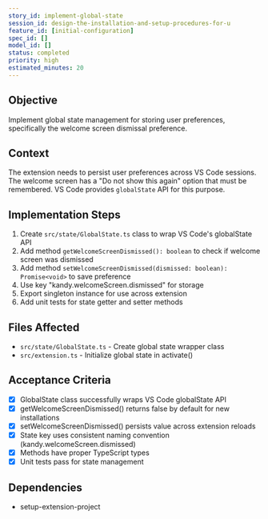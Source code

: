 ```yaml
---
story_id: implement-global-state
session_id: design-the-installation-and-setup-procedures-for-u
feature_id: [initial-configuration]
spec_id: []
model_id: []
status: completed
priority: high
estimated_minutes: 20
---
```


## Objective

Implement global state management for storing user preferences, specifically the welcome screen dismissal preference.

## Context

The extension needs to persist user preferences across VS Code sessions. The welcome screen has a "Do not show this again" option that must be remembered. VS Code provides `globalState` API for this purpose.

## Implementation Steps

1. Create `src/state/GlobalState.ts` class to wrap VS Code's globalState API
2. Add method `getWelcomeScreenDismissed(): boolean` to check if welcome screen was dismissed
3. Add method `setWelcomeScreenDismissed(dismissed: boolean): Promise<void>` to save preference
4. Use key "kandy.welcomeScreen.dismissed" for storage
5. Export singleton instance for use across extension
6. Add unit tests for state getter and setter methods

## Files Affected

- `src/state/GlobalState.ts` - Create global state wrapper class
- `src/extension.ts` - Initialize global state in activate()

## Acceptance Criteria

- [x] GlobalState class successfully wraps VS Code globalState API
- [x] getWelcomeScreenDismissed() returns false by default for new installations
- [x] setWelcomeScreenDismissed() persists value across extension reloads
- [x] State key uses consistent naming convention (kandy.welcomeScreen.dismissed)
- [x] Methods have proper TypeScript types
- [x] Unit tests pass for state management

## Dependencies

- setup-extension-project

